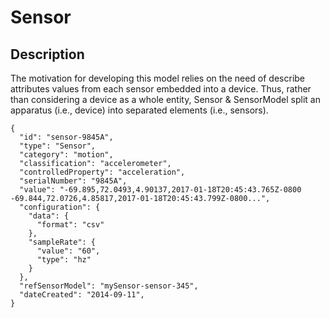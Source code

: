 # Sensor

## Description

The motivation for developing this model relies on the need of describe attributes values from each sensor embedded into a device. Thus, rather than considering a device as a whole entity, Sensor & SensorModel split an apparatus (i.e., device) into separated elements (i.e., sensors).

```
{
  "id": "sensor-9845A",
  "type": "Sensor",
  "category": "motion",
  "classification": "accelerometer",
  "controlledProperty": "acceleration",
  "serialNumber": "9845A",
  "value": "-69.895,72.0493,4.90137,2017-01-18T20:45:43.765Z-0800 -69.844,72.0726,4.85817,2017-01-18T20:45:43.799Z-0800...",
  "configuration": {
    "data": {  
      "format": "csv"
    },
    "sampleRate": {
      "value": "60",
      "type": "hz"
    }
  },
  "refSensorModel": "mySensor-sensor-345",
  "dateCreated": "2014-09-11",
}
```
